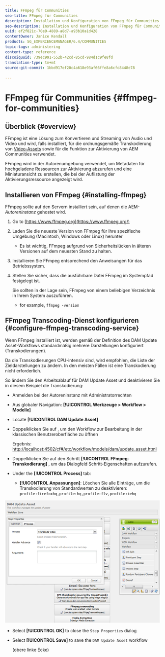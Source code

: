 ```yaml
---
title: FFmpeg für Communities
seo-title: FFmpeg für Communities
description: Installation und Konfiguration von FFmpeg für Communities
seo-description: Installation und Konfiguration von FFmpeg für Communities
uuid: ef2f821c-70e9-4889-a8d7-a93b10a1d428
contentOwner: Janice Kendall
products: SG_EXPERIENCEMANAGER/6.4/COMMUNITIES
topic-tags: administering
content-type: reference
discoiquuid: 739ec991-552b-42cd-85cd-984d1c9fe8fd
translation-type: tm+mt
source-git-commit: 1bbd917ef20c4a618e93af66ffe8a6cfc8448e78

---
```



# FFmpeg für Communities {#ffmpeg-for-communities}

## Überblick {#overview}

FFmpeg ist eine Lösung zum Konvertieren und Streaming von Audio und Video und wird, falls installiert, für die ordnungsgemäße Transkodierung von [Video-Assets](../../help/sites-authoring/default-components-foundation.md#video) sowie für die Funktion zur Aktivierung von AEM Communities verwendet.

FFmpeg wird in der Autorenumgebung verwendet, um Metadaten für hochgeladene Ressourcen zur Aktivierung abzurufen und eine Miniaturansicht zu erstellen, die bei der Auflistung der Aktivierungsressource angezeigt wird.

## Installieren von FFmpeg {#installing-ffmpeg}

FFmpeg sollte auf den Servern installiert sein, auf denen die AEM- *Autoreninstanz* gehostet wird.

1. Go to [https://www.ffmpeg.org](https://www.ffmpeg.org/)
1. Laden Sie die neueste Version von FFmpeg für Ihre spezifische Umgebung (Macintosh, Windows oder Linux) herunter

   * Es ist wichtig, FFmpeg aufgrund von Sicherheitslücken in älteren Versionen auf dem neuesten Stand zu halten.

1. Installieren Sie FFmpeg entsprechend den Anweisungen für das Betriebssystem.

1. Stellen Sie sicher, dass die ausführbare Datei FFmpeg im Systempfad festgelegt ist.

   Sie sollten in der Lage sein, FFmpeg von einem beliebigen Verzeichnis in Ihrem System auszuführen.

   * for example, `ffmpeg -version`

## FFmpeg Transcoding-Dienst konfigurieren {#configure-ffmpeg-transcoding-service}

Wenn FFmpeg installiert ist, werden gemäß der Definition des DAM Update Asset-Workflows standardmäßig mehrere Darstellungen konfiguriert (Transkodierungen).

Da die Transkodierungen CPU-intensiv sind, wird empfohlen, die Liste der Zieldarstellungen zu ändern. In den meisten Fällen ist eine Transkodierung nicht erforderlich.

So ändern Sie den Arbeitsablauf für DAM Update Asset und deaktivieren Sie in diesem Beispiel die Transkodierung:

* Anmelden bei der Autoreninstanz mit Administratorrechten
* Aus globaler Navigation: **[!UICONTROL Werkzeuge > Workflow > Modelle]**
* Locate **[!UICONTROL DAM Update Asset]**
* Doppelklicken Sie auf , um den Workflow zur Bearbeitung in der klassischen Benutzeroberfläche zu öffnen

   Ergebnis: [http://localhost:4502/cf#/etc/workflow/models/dam/update_asset.html](http://localhost:4502/cf#/etc/workflow/models/dam/update_asset.html)

* Doppelklicken Sie auf den Schritt **[!UICONTROL FFmpeg-Transkodierung]** , um das Dialogfeld Schritt-Eigenschaften aufzurufen.
* Under the **[!UICONTROL Process]** tab:

   * **[!UICONTROL Anpassungen]**: Löschen Sie alle Einträge, um die Transkodierung von Standardwerten zu deaktivieren: `profile:firefoxhq,profile:hq,profile:flv,profile:iehq`

![chlimage_1-372](assets/chlimage_1-372.png)

* Select **[!UICONTROL OK]** to close the `Step Properties` dialog

* Select **[!UICONTROL Save]** to save the `DAM Update Asset` workflow

   (obere linke Ecke)

